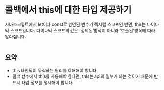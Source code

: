 # 콜백에서 this에 대한 타입 제공하기

자바스크립트에서 let이나 const로 선언된 변수가 렉시컬 스코프인 반면, this는 다이나믹 스코프입니다. 다이나믹 스코프의 값은 '정의된'방식이 아니라 '호출된'방식에 따라 달라집니다.

```ts

```

## 요약

- this 바인딩이 동작하는 원리를 이해해야 합니다.
- 콜백 함수에서 this를 사용해야 한다면, this는 api의 일부가 되는 것이기 때문에 반드시 타입 정보를 명시해야 합니다.
